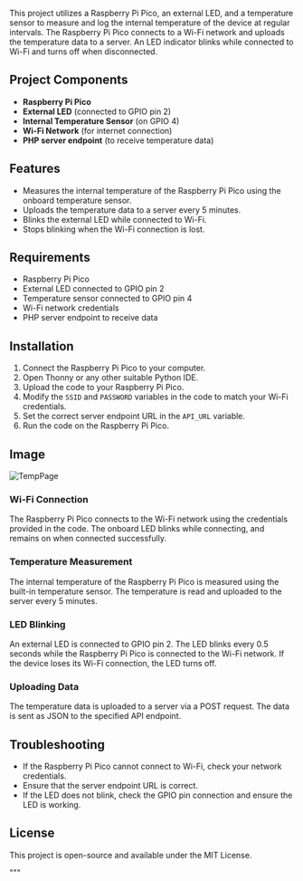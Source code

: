 
This project utilizes a Raspberry Pi Pico, an external LED, and a temperature sensor to measure and log the internal temperature of the device at regular intervals. The Raspberry Pi Pico connects to a Wi-Fi network and uploads the temperature data to a server. An LED indicator blinks while connected to Wi-Fi and turns off when disconnected.

## Project Components
- **Raspberry Pi Pico**
- **External LED** (connected to GPIO pin 2)
- **Internal Temperature Sensor** (on GPIO 4)
- **Wi-Fi Network** (for internet connection)
- **PHP server endpoint** (to receive temperature data)

## Features
- Measures the internal temperature of the Raspberry Pi Pico using the onboard temperature sensor.
- Uploads the temperature data to a server every 5 minutes.
- Blinks the external LED while connected to Wi-Fi.
- Stops blinking when the Wi-Fi connection is lost.

## Requirements
- Raspberry Pi Pico
- External LED connected to GPIO pin 2
- Temperature sensor connected to GPIO pin 4
- Wi-Fi network credentials
- PHP server endpoint to receive data

## Installation
1. Connect the Raspberry Pi Pico to your computer.
2. Open Thonny or any other suitable Python IDE.
3. Upload the code to your Raspberry Pi Pico.
4. Modify the `SSID` and `PASSWORD` variables in the code to match your Wi-Fi credentials.
5. Set the correct server endpoint URL in the `API_URL` variable.
6. Run the code on the Raspberry Pi Pico.

## Image

![TempPage](https://github.com/user-attachments/assets/37a666c8-780c-4988-9490-afa5c0d5be0a)


### Wi-Fi Connection
The Raspberry Pi Pico connects to the Wi-Fi network using the credentials provided in the code. The onboard LED blinks while connecting, and remains on when connected successfully.

### Temperature Measurement
The internal temperature of the Raspberry Pi Pico is measured using the built-in temperature sensor. The temperature is read and uploaded to the server every 5 minutes.

### LED Blinking
An external LED is connected to GPIO pin 2. The LED blinks every 0.5 seconds while the Raspberry Pi Pico is connected to the Wi-Fi network. If the device loses its Wi-Fi connection, the LED turns off.

### Uploading Data
The temperature data is uploaded to a server via a POST request. The data is sent as JSON to the specified API endpoint.

## Troubleshooting
- If the Raspberry Pi Pico cannot connect to Wi-Fi, check your network credentials.
- Ensure that the server endpoint URL is correct.
- If the LED does not blink, check the GPIO pin connection and ensure the LED is working.

## License
This project is open-source and available under the MIT License.

"""
